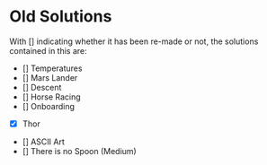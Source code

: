 # Old Solutions

With [] indicating whether it has been re-made or not, the solutions contained in this are:

- [] Temperatures
- [] Mars Lander
- [] Descent
- [] Horse Racing
- [] Onboarding
- [x] Thor
- [] ASCII Art
- [] There is no Spoon (Medium)
